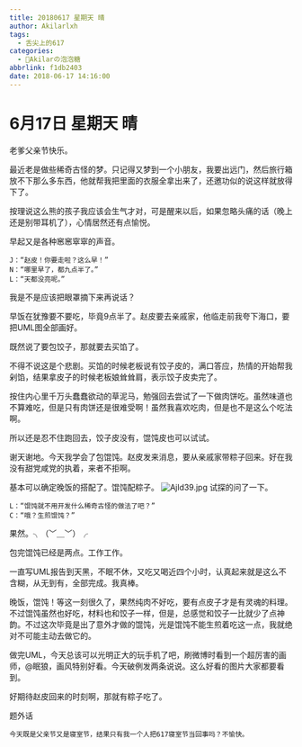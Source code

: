 ```yaml
---
title: 20180617 星期天 晴
author: Akilarlxh
tags:
  - 舌尖上的617
categories:
  - 🍬Akilarの泡泡糖
abbrlink: f1db2403
date: 2018-06-17 14:16:00
---
```

 # 6月17日 星期天 晴
 
老爹父亲节快乐。

最近老是做些稀奇古怪的梦。只记得又梦到一个小朋友，我要出远门，然后旅行箱放不下那么多东西，他就帮我把里面的衣服全拿出来了，还邀功似的说这样就放得下了。

按理说这么熊的孩子我应该会生气才对，可是醒来以后，如果忽略头痛的话（晚上还是别带耳机了），心情居然还有点愉悦。

早起又是各种窸窸窣窣的声音。
```
J：“赵皮！你要走啦？这么早！”
N：“哪里早了，都九点半了。”
L：“天都没亮呢。”
```
我是不是应该把眼罩摘下来再说话？

早饭在犹豫要不要吃，毕竟9点半了。赵皮要去亲戚家，他临走前我夸下海口，要把UML图全部画好。

既然说了要包饺子，那就要去买馅了。

不得不说这是个悲剧。买馅的时候老板说有饺子皮的，满口答应，热情的开始帮我剁馅，结果拿皮子的时候老板娘耸耸肩，表示饺子皮卖完了。

按住内心里千万头蠢蠢欲动的草泥马，勉强回去尝试了一下做肉饼吃。虽然味道也不算难吃，但是只有肉饼还是很难受啊！虽然我喜欢吃肉，但是也不是这么个吃法啊。

所以还是忍不住跑回去，饺子皮没有，馄饨皮也可以试试。

谢天谢地。今天我学会了包馄饨。赵皮发来消息，要从亲戚家带粽子回来。好在我没有甜党咸党的执着，来者不拒啊。

基本可以确定晚饭的搭配了。馄饨配粽子。
![Ajld39.jpg](https://s2.ax1x.com/2019/04/15/Ajld39.jpg)
试探的问了一下。
```
L：“馄饨就不用开发什么稀奇古怪的做法了吧？”
C：“哦？生煎馄饨？”
```
果然。╮（﹀＿﹀）╭

包完馄饨已经是两点。工作工作。

一直写UML报告到天黑，不眠不休，又吃又喝近四个小时，认真起来就是这么不含糊，从无到有，全部完成。我真棒。

晚饭，馄饨！等这一刻很久了，果然纯肉不好吃，要有点皮子才是有灵魂的料理。不过馄饨虽然也好吃，材料也和饺子一样，但是，总感觉和饺子一比就少了点神韵。不过这次毕竟是出了意外才做的馄饨，光是馄饨不能生煎着吃这一点，我就绝对不可能主动去做它的。

做完UML，今天总该可以光明正大的玩手机了吧，刷微博时看到一个超厉害的画师，@眠狼，画风特别好看。今天破例发两条说说。这么好看的图片大家都要看到。

好期待赵皮回来的时刻啊，那就有粽子吃了。

题外话
```
今天既是父亲节又是寝室节，结果只有我一个人把617寝室节当回事吗？不愉快。
```


